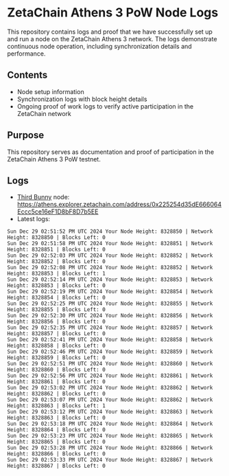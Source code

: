 # ZetaChain Athens 3 PoW Node Logs
This repository contains logs and proof that we have successfully set up and run a node on the ZetaChain Athens 3 network. The logs demonstrate continuous node operation, including synchronization details and performance.

## Contents
- Node setup information
- Synchronization logs with block height details
- Ongoing proof of work logs to verify active participation in the ZetaChain network

## Purpose
This repository serves as documentation and proof of participation in the ZetaChain Athens 3 PoW testnet.

## Logs

- [Third Bunny](https://thirdbunny.xyz/) node: https://athens.explorer.zetachain.com/address/0x225254d35dE666064Eccc5ce16eF1D8bF8D7b5EE
- Latest logs:
```
Sun Dec 29 02:51:52 PM UTC 2024 Your Node Height: 8328850 | Network Height: 8328850 | Blocks Left: 0
Sun Dec 29 02:51:58 PM UTC 2024 Your Node Height: 8328851 | Network Height: 8328851 | Blocks Left: 0
Sun Dec 29 02:52:03 PM UTC 2024 Your Node Height: 8328852 | Network Height: 8328852 | Blocks Left: 0
Sun Dec 29 02:52:08 PM UTC 2024 Your Node Height: 8328852 | Network Height: 8328853 | Blocks Left: 1
Sun Dec 29 02:52:14 PM UTC 2024 Your Node Height: 8328853 | Network Height: 8328853 | Blocks Left: 0
Sun Dec 29 02:52:19 PM UTC 2024 Your Node Height: 8328854 | Network Height: 8328854 | Blocks Left: 0
Sun Dec 29 02:52:25 PM UTC 2024 Your Node Height: 8328855 | Network Height: 8328855 | Blocks Left: 0
Sun Dec 29 02:52:30 PM UTC 2024 Your Node Height: 8328856 | Network Height: 8328856 | Blocks Left: 0
Sun Dec 29 02:52:35 PM UTC 2024 Your Node Height: 8328857 | Network Height: 8328857 | Blocks Left: 0
Sun Dec 29 02:52:41 PM UTC 2024 Your Node Height: 8328858 | Network Height: 8328858 | Blocks Left: 0
Sun Dec 29 02:52:46 PM UTC 2024 Your Node Height: 8328859 | Network Height: 8328859 | Blocks Left: 0
Sun Dec 29 02:52:51 PM UTC 2024 Your Node Height: 8328860 | Network Height: 8328860 | Blocks Left: 0
Sun Dec 29 02:52:56 PM UTC 2024 Your Node Height: 8328861 | Network Height: 8328861 | Blocks Left: 0
Sun Dec 29 02:53:02 PM UTC 2024 Your Node Height: 8328862 | Network Height: 8328862 | Blocks Left: 0
Sun Dec 29 02:53:07 PM UTC 2024 Your Node Height: 8328862 | Network Height: 8328863 | Blocks Left: 1
Sun Dec 29 02:53:12 PM UTC 2024 Your Node Height: 8328863 | Network Height: 8328863 | Blocks Left: 0
Sun Dec 29 02:53:18 PM UTC 2024 Your Node Height: 8328864 | Network Height: 8328864 | Blocks Left: 0
Sun Dec 29 02:53:23 PM UTC 2024 Your Node Height: 8328865 | Network Height: 8328865 | Blocks Left: 0
Sun Dec 29 02:53:28 PM UTC 2024 Your Node Height: 8328866 | Network Height: 8328866 | Blocks Left: 0
Sun Dec 29 02:53:33 PM UTC 2024 Your Node Height: 8328867 | Network Height: 8328867 | Blocks Left: 0
```
